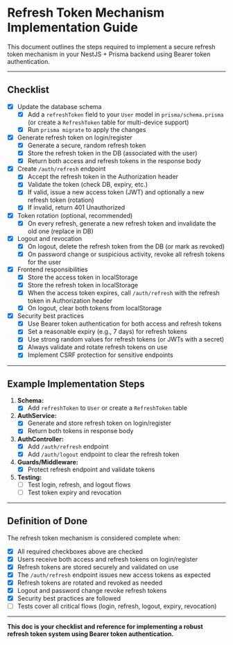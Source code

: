 # Refresh Token Mechanism Implementation Guide

This document outlines the steps required to implement a secure refresh token mechanism in your NestJS + Prisma backend using Bearer token authentication.

---

## Checklist

- [x] Update the database schema
  - [x] Add a `refreshToken` field to your `User` model in `prisma/schema.prisma` (or create a `RefreshToken` table for multi-device support)
  - [x] Run `prisma migrate` to apply the changes
- [x] Generate refresh token on login/register
  - [x] Generate a secure, random refresh token
  - [x] Store the refresh token in the DB (associated with the user)
  - [x] Return both access and refresh tokens in the response body
- [x] Create `/auth/refresh` endpoint
  - [x] Accept the refresh token in the Authorization header
  - [x] Validate the token (check DB, expiry, etc.)
  - [x] If valid, issue a new access token (JWT) and optionally a new refresh token (rotation)
  - [x] If invalid, return 401 Unauthorized
- [x] Token rotation (optional, recommended)
  - [x] On every refresh, generate a new refresh token and invalidate the old one (replace in DB)
- [x] Logout and revocation
  - [x] On logout, delete the refresh token from the DB (or mark as revoked)
  - [x] On password change or suspicious activity, revoke all refresh tokens for the user
- [x] Frontend responsibilities
  - [x] Store the access token in localStorage
  - [x] Store the refresh token in localStorage
  - [x] When the access token expires, call `/auth/refresh` with the refresh token in Authorization header
  - [x] On logout, clear both tokens from localStorage
- [x] Security best practices
  - [x] Use Bearer token authentication for both access and refresh tokens
  - [x] Set a reasonable expiry (e.g., 7 days) for refresh tokens
  - [x] Use strong random values for refresh tokens (or JWTs with a secret)
  - [x] Always validate and rotate refresh tokens on use
  - [x] Implement CSRF protection for sensitive endpoints

---

## Example Implementation Steps

1. **Schema:**
   - [x] Add `refreshToken` to `User` or create a `RefreshToken` table
2. **AuthService:**
   - [x] Generate and store refresh token on login/register
   - [x] Return both tokens in response body
3. **AuthController:**
   - [x] Add `/auth/refresh` endpoint
   - [x] Add `/auth/logout` endpoint to clear the refresh token
4. **Guards/Middleware:**
   - [x] Protect refresh endpoint and validate tokens
5. **Testing:**
   - [ ] Test login, refresh, and logout flows
   - [ ] Test token expiry and revocation

---

## Definition of Done

The refresh token mechanism is considered complete when:

- [x] All required checkboxes above are checked
- [x] Users receive both access and refresh tokens on login/register
- [x] Refresh tokens are stored securely and validated on use
- [x] The `/auth/refresh` endpoint issues new access tokens as expected
- [x] Refresh tokens are rotated and revoked as needed
- [x] Logout and password change revoke refresh tokens
- [x] Security best practices are followed
- [ ] Tests cover all critical flows (login, refresh, logout, expiry, revocation)

---

**This doc is your checklist and reference for implementing a robust refresh token system using Bearer token authentication.**
